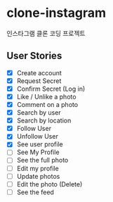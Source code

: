 # clone-instagram
인스타그램 클론 코딩 프로젝트

##  User Stories

- [x] Create account
- [x] Request Secret
- [x] Confirm Secret (Log in)
- [x] Like / Unlike a photo
- [x] Comment on a photo
- [x] Search by user
- [x] Search by location
- [x] Follow User
- [x] Unfollow User
- [x] See user profile
- [ ] See My Profile
- [ ] See the full photo
- [ ] Edit my profile
- [ ] Update photos
- [ ] Edit the photo (Delete)
- [ ] See the feed
